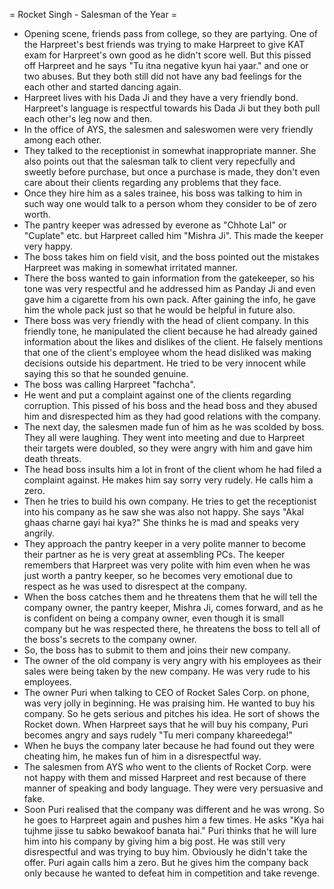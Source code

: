 = Rocket Singh - Salesman of the Year =

* Opening scene, friends pass from college, so they are partying. One of the Harpreet's best friends was trying to make Harpreet to give KAT exam for Harpreet's own good as he didn't score well. But this pissed off Harpreet and he says "Tu itna negative kyun hai yaar." and one or two abuses. But they both still did not have any bad feelings for the each other and started dancing again.
* Harpreet lives with his Dada Ji and they have a very friendly bond. Harpreet's language is respectful towards his Dada Ji but they both pull each other's leg now and then.
* In the office of AYS, the salesmen and saleswomen were very friendly among each other.
* They talked to the receptionist in somewhat inappropriate manner. She also points out that the salesman talk to client very repecfully and sweetly before purchase, but once a purchase is made, they don't even care about their clients regarding any problems that they face.
* Once they hire him as a sales trainee, his boss was talking to him in such way one would talk to a person whom they consider to be of zero worth.
* The pantry keeper was adressed by everone as "Chhote Lal" or "Cuplate" etc. but Harpreet called him "Mishra Ji". This made the keeper very happy.
* The boss takes him on field visit, and the boss pointed out the mistakes Harpreet was making in somewhat irritated manner.
* There the boss wanted to gain information from the gatekeeper, so his tone was very respectful and he addressed him as Panday Ji and even gave him a cigarette from his own pack. After gaining the info, he gave him the whole pack just so that he would be helpful in future also.
* There boss was very friendly with the head of client company. In this friendly tone, he manipulated the client because he had already gained information about the likes and dislikes of the client. He falsely mentions that one of the client's employee whom the head disliked was making decisions outside his department. He tried to be very innocent while saying this so that he sounded genuine.
* The boss was calling Harpreet "fachcha". 
* He went and put a complaint against one of the clients regarding corruption. This pissed of his boss and the head boss and they abused him and disrespected him as they had good relations with the company.
* The next day, the salesmen made fun of him as he was scolded by boss. They all were laughing. They went into meeting and due to Harpreet their targets were doubled, so they were angry with him and gave him death threats.
* The head boss insults him a lot in front of the client whom he had filed a complaint against. He makes him say sorry very rudely. He calls him a zero.
* Then he tries to build his own company. He tries to get the receptionist into his company as he saw she was also not happy. She says "Akal ghaas charne gayi hai kya?" She thinks he is mad and speaks very angrily.
* They approach the pantry keeper in a very polite manner to become their partner as he is very great at assembling PCs. The keeper remembers that Harpreet was very polite with him even when he was just worth a pantry keeper, so he becomes very emotional due to respect as he was used to disrespect at the company.
* When the boss catches them and he threatens them that he will tell the company owner, the pantry keeper, Mishra Ji, comes forward, and as he is confident on being a company owner, even though it is small company but he was respected there, he threatens the boss to tell all of the boss's secrets to the company owner.
* So, the boss has to submit to them and joins their new company.
* The owner of the old company is very angry with his employees as their sales were being taken by the new company. He was very rude to his employees.
* The owner Puri when talking to CEO of Rocket Sales Corp. on phone, was very jolly in beginning. He was praising him. He wanted to buy his company. So he gets serious and pitches his idea. He sort of shows the Rocket down. When Harpreet says that he will buy his company, Puri becomes angry and says rudely "Tu meri company khareedega!"
* When he buys the company later because he had found out they were cheating him, he makes fun of him in a disrespectful way.
* The salesmen from AYS who went to the clients of Rocket Corp. were not happy with them and missed Harpreet and rest because of there manner of speaking and body language. They were very persuasive and fake.
* Soon Puri realised that the company was different and he was wrong. So he goes to Harpreet again and pushes him a few times. He asks "Kya hai tujhme jisse tu sabko bewakoof banata hai." Puri thinks that he will lure him into his company by giving him a big post. He was still very disrespectful and was trying to buy him. Obviously he didn't take the offer. Puri again calls him a zero. But he gives him the company back only because he wanted to defeat him in competition and take revenge.
